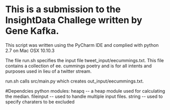 # This is a submission to the InsightData Challege written by Gene Kafka.

This script was written using the PyCharm IDE and complied with python 2.7 on Mac OSX 10.10.3

The file run.sh specifies the input file tweet_input/eecummings.txt. This file contains a collection of ee. cummings poetry and is for all intents and purposes used in lieu of a twitter stream.

run.sh calls src/main.py which creates out_input/eecummings.txt.

#Dependcies
python modules:
heapq     -- a heap module used for calculating the median.
fileinput -- used to handle multiple input files.
string    -- used to specify charaters to be excluded
